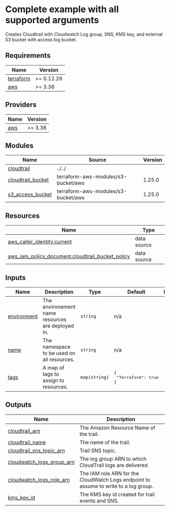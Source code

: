 # Complete example with all supported arguments

Creates Cloudtrail with Cloudwatch Log group, SNS, KMS key, and external S3 bucket with access log bucket.

<!-- BEGINNING OF PRE-COMMIT-TERRAFORM DOCS HOOK -->
## Requirements

| Name | Version |
|------|---------|
| <a name="requirement_terraform"></a> [terraform](#requirement\_terraform) | >= 0.12.26 |
| <a name="requirement_aws"></a> [aws](#requirement\_aws) | >= 3.36 |

## Providers

| Name | Version |
|------|---------|
| <a name="provider_aws"></a> [aws](#provider\_aws) | >= 3.36 |

## Modules

| Name | Source | Version |
|------|--------|---------|
| <a name="module_cloudtrail"></a> [cloudtrail](#module\_cloudtrail) | ../../ |  |
| <a name="module_cloudtrail_bucket"></a> [cloudtrail\_bucket](#module\_cloudtrail\_bucket) | terraform-aws-modules/s3-bucket/aws | 1.25.0 |
| <a name="module_s3_access_bucket"></a> [s3\_access\_bucket](#module\_s3\_access\_bucket) | terraform-aws-modules/s3-bucket/aws | 1.25.0 |

## Resources

| Name | Type |
|------|------|
| [aws_caller_identity.current](https://registry.terraform.io/providers/hashicorp/aws/latest/docs/data-sources/caller_identity) | data source |
| [aws_iam_policy_document.cloudtrail_bucket_policy](https://registry.terraform.io/providers/hashicorp/aws/latest/docs/data-sources/iam_policy_document) | data source |

## Inputs

| Name | Description | Type | Default | Required |
|------|-------------|------|---------|:--------:|
| <a name="input_environment"></a> [environment](#input\_environment) | The environement name resources are deployed in. | `string` | n/a | yes |
| <a name="input_name"></a> [name](#input\_name) | The namespace to be used on all resources. | `string` | n/a | yes |
| <a name="input_tags"></a> [tags](#input\_tags) | A map of tags to assign to resources. | `map(string)` | <pre>{<br>  "Terraform": true<br>}</pre> | no |

## Outputs

| Name | Description |
|------|-------------|
| <a name="output_cloudtrail_arn"></a> [cloudtrail\_arn](#output\_cloudtrail\_arn) | The Amazon Resource Name of the trail. |
| <a name="output_cloudtrail_name"></a> [cloudtrail\_name](#output\_cloudtrail\_name) | The name of the trail. |
| <a name="output_cloudtrail_sns_topic_arn"></a> [cloudtrail\_sns\_topic\_arn](#output\_cloudtrail\_sns\_topic\_arn) | Trail SNS topic. |
| <a name="output_cloudwatch_logs_group_arn"></a> [cloudwatch\_logs\_group\_arn](#output\_cloudwatch\_logs\_group\_arn) | The log group ARN to which CloudTrail logs are delivered |
| <a name="output_cloudwatch_logs_role_arn"></a> [cloudwatch\_logs\_role\_arn](#output\_cloudwatch\_logs\_role\_arn) | The IAM role ARN for the CloudWatch Logs endpoint to assume to write to a log group. |
| <a name="output_kms_key_id"></a> [kms\_key\_id](#output\_kms\_key\_id) | The KMS key id created for trail events and SNS. |
<!-- END OF PRE-COMMIT-TERRAFORM DOCS HOOK -->